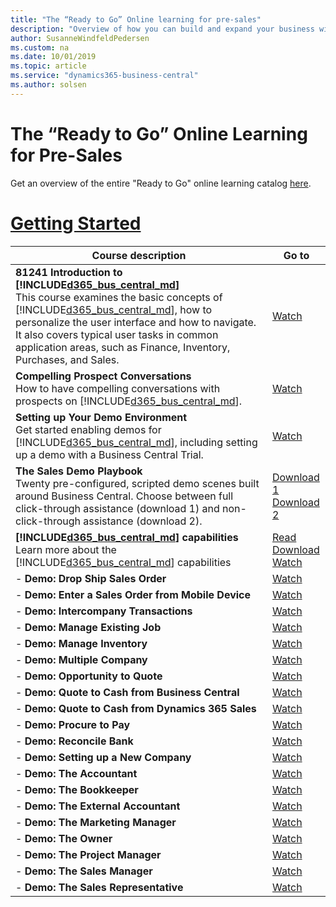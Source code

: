 ```yaml
---
title: "The “Ready to Go” Online learning for pre-sales"
description: "Overview of how you can build and expand your business with Dynamics 365 Business Central"
author: SusanneWindfeldPedersen
ms.custom: na
ms.date: 10/01/2019
ms.topic: article
ms.service: "dynamics365-business-central"
ms.author: solsen
---
```


# The “Ready to Go” Online Learning for Pre-Sales
Get an overview of the entire "Ready to Go" online learning catalog [here](readiness-learning-catalog.md). 

# [**Getting Started**](#tab/gettingstarted)
<!-- ## Getting started -->

|Course description|Go to|
|----|-----|
|**81241 Introduction to [!INCLUDE[d365_bus_central_md](../includes/d365_bus_central_md.md)]**<br>This course examines the basic concepts of [!INCLUDE[d365_bus_central_md](../includes/d365_bus_central_md.md)], how to personalize the user interface and how to navigate. It also covers typical user tasks in common application areas, such as Finance, Inventory, Purchases, and Sales.|[Watch](https://mbspartner.microsoft.com/D365/CourseOverview/1706)|
|**Compelling Prospect Conversations**<br>How to have compelling conversations with prospects on [!INCLUDE[d365_bus_central_md](../includes/d365_bus_central_md.md)].|[Watch](https://mbspartner.microsoft.com/D365/Videos/101761)|
|**Setting up Your Demo Environment**<br>Get started enabling demos for [!INCLUDE[d365_bus_central_md](../includes/d365_bus_central_md.md)], including setting up a demo with a Business Central Trial.|[Watch](https://mbspartner.microsoft.com/D365/Videos/101787)|
|**The Sales Demo Playbook**<br>Twenty pre-configured, scripted demo scenes built around Business Central. Choose between full click-through assistance (download 1) and non-click-through assistance (download 2).|[Download 1](https://mbspartner.microsoft.com/secure/coursematerials/D365/Standalone/Dynamics_365_Business_Central_-_PARTNER_SALES_PLAYBOOK_Fall_2018_-_w_CLICK_ASSISTANCE.pptx)<br>[Download 2](https://mbspartner.microsoft.com/secure/coursematerials/D365/Standalone/Dynamics_365_Business_Central_-_PARTNER_SALES_PLAYBOOK_Fall_2018.pptx)|
|**[!INCLUDE[d365_bus_central_md](../includes/d365_bus_central_md.md)] capabilities**<br>Learn more about the [!INCLUDE[d365_bus_central_md](../includes/d365_bus_central_md.md)] capabilities|[Read](https://dynamics.microsoft.com/en-us/business-central/capabilities/)<br>[Download](https://mbs.microsoft.com/Files/partner/365/Training/MSD365_BusinessCentral_CapabilitiesDownload.pdf)<br>[Watch](https://www.youtube.com/playlist?list=PLcakwueIHoT-wVFPKUtmxlqcG1kJ0oqq4)|
|- **Demo: Drop Ship Sales Order**|[Watch](https://www.youtube.com/watch?v=i6h3VkDE5R8&feature=youtu.be)|
|- **Demo: Enter a Sales Order from Mobile Device**|[Watch](https://www.youtube.com/watch?v=xuKJ4xtsS48&feature=youtu.be)|
|- **Demo: Intercompany Transactions**|[Watch](https://www.youtube.com/watch?v=Qyrn0wIh7SM&feature=youtu.be)|
|- **Demo: Manage Existing Job**|[Watch](https://www.youtube.com/watch?v=92tlwgqWv8U&feature=youtu.be)|
|- **Demo: Manage Inventory**|[Watch](https://www.youtube.com/watch?v=X4aXeVnZCrY&feature=youtu.be)|
|- **Demo: Multiple Company**|[Watch](https://www.youtube.com/watch?v=Q3EXTa6hPQ4&feature=youtu.be)|
|- **Demo: Opportunity to Quote**|[Watch](https://www.youtube.com/watch?v=Pk_GT9a_oMA&feature=youtu.be)|
|- **Demo: Quote to Cash from Business Central**|[Watch ](https://www.youtube.com/watch?v=3L3KcutlQ7U&feature=youtu.be)|
|- **Demo: Quote to Cash from Dynamics 365 Sales**|[Watch](https://www.youtube.com/watch?v=2zM2AG_LmJA&feature=youtu.be)|
|- **Demo: Procure to Pay**|[Watch](https://www.youtube.com/watch?v=QLA7vczIh3k&feature=youtu.be)|
|- **Demo: Reconcile Bank**|[Watch](https://www.youtube.com/watch?v=nwP7q5XuSxo&feature=youtu.be)|
|- **Demo: Setting up a New Company**|[Watch](https://www.youtube.com/watch?v=5xOyCqTSCSE&feature=youtu.be)|
|- **Demo: The Accountant**|[Watch](https://www.youtube.com/watch?v=2QUeQSt4oCc&feature=youtu.be)|
|- **Demo: The Bookkeeper**|[Watch](https://www.youtube.com/watch?v=LIFZFghIAPo&feature=youtu.be)|
|- **Demo: The External Accountant**|[Watch](https://www.youtube.com/watch?v=WQVopG1edwo&feature=youtu.be)|
|- **Demo: The Marketing Manager**|[Watch](https://www.youtube.com/watch?v=_j3HeB9tjlE&feature=youtu.be)|
|- **Demo: The Owner**|[Watch](https://www.youtube.com/watch?v=hrNx-GkHIuI&feature=youtu.be)|
|- **Demo: The Project Manager**|[Watch](https://www.youtube.com/watch?v=3WZjrVMirpo&feature=youtu.be)|
|- **Demo: The Sales Manager**|[Watch](https://www.youtube.com/watch?v=Vfv3l0uQ50g&feature=youtu.be)|
|- **Demo: The Sales Representative**<br>|[Watch](https://www.youtube.com/watch?v=XbnSWvVE4Fc&feature=youtu.be)|
